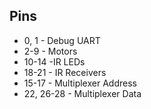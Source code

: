 ## Pins

- 0, 1 - Debug UART
- 2-9 - Motors
- 10-14 -IR LEDs
- 18-21 - IR Receivers
- 15-17 - Multiplexer Address
- 22, 26-28 - Multiplexer Data
